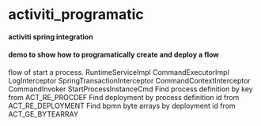 # activiti_programatic
#### activiti spring integration
#### demo to show how to programatically create and deploy a flow

flow of start a process.
RuntimeServiceImpl
 CommandExecutorImpl
  LogInterceptor
   SpringTransactionInterceptor
    CommandContextInterceptor
     CommandInvoker
      StartProcessInstanceCmd
       Find process definition by key from ACT_RE_PROCDEF
       Find deployment by process definition id from ACT_RE_DEPLOYMENT
       Find bpmn byte arrays by deployment id from ACT_GE_BYTEARRAY
